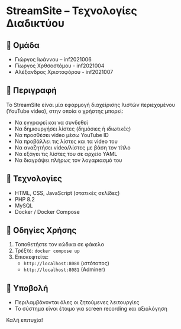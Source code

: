 # StreamSite – Τεχνολογίες Διαδικτύου

## 👥 Ομάδα
- Γιώργος Ιωάννου – inf2021006
- Γίωργος Χρθσοστόμου - inf2021004
- Αλέξανδρος Χριστοφόρου - inf2021007

## 🎯 Περιγραφή
Το StreamSite είναι μία εφαρμογή διαχείρισης λιστών περιεχομένου (YouTube video), στην οποία ο χρήστης μπορεί:
- Να εγγραφεί και να συνδεθεί
- Να δημιουργήσει λίστες (δημόσιες ή ιδιωτικές)
- Να προσθέσει video μέσω YouTube ID
- Να προβάλλει τις λίστες και τα video του
- Να αναζητήσει video/λίστες με βάση τον τίτλο
- Να εξάγει τις λίστες του σε αρχείο YAML
- Να διαγράψει πλήρως τον λογαριασμό του

## 🧪 Τεχνολογίες
- HTML, CSS, JavaScript (στατικές σελίδες)
- PHP 8.2
- MySQL
- Docker / Docker Compose

## 🚀 Οδηγίες Χρήσης
1. Τοποθετήστε τον κώδικα σε φάκελο
2. Τρέξτε: `docker compose up`
3. Επισκεφτείτε:
   - `http://localhost:8080` (ιστότοπος)
   - `http://localhost:8081` (Adminer)

## 📄 Υποβολή
- Περιλαμβάνονται όλες οι ζητούμενες λειτουργίες
- Το σύστημα είναι έτοιμο για screen recording και αξιολόγηση

Καλή επιτυχία!
